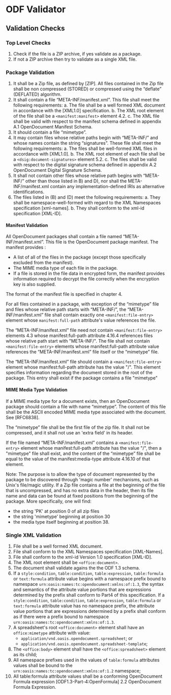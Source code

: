 # ODF Validator

## Validation Checks

### Top Level Checks

1. Check if the file is a ZIP archive, if yes validate as a package.
2. If not a ZIP archive then try to validate as a single XML file.

### Package Validation

1. It shall be a Zip file, as defined by [ZIP]. All files contained in the Zip file shall be non compressed (STORED) or compressed using the “deflate” (DEFLATED) algorithm.
2. It shall contain a file “META-INF/manifest.xml”. This file shall meet the following requirements:
  a. The file shall be a well formed XML document in accordance with the [XML1.0] specification.
  b. The XML root element of the file shall be a `<manifest:manifest>` element 4.2.
  c. The XML file shall be valid with respect to the manifest schema defined in appendix A.1 OpenDocument Manifest Schema.
3. It should contain a file “mimetype”.
4. It may contain files whose relative paths begin with “META-INF/” and whose names contain the string “signatures”. These file shall meet the following requirements:
  a. The files shall be well-formed XML files in accordance with [XML1.0].
  b. The XML root element of each file shall be a `<dsig:document-signatures>` element 5.2.
  c. The files shall be valid with respect to the digital signature schema defined in appendix A.2 OpenDocument Digital Signature Schema.
5. It shall not contain other files whose relative path begins with “META-INF/” other than those listed in B) and D), nor shall the META-INF/manifest.xml contain any implementation-defined IRIs as alternative identifications.  
6. The files listed in (B) and (D) meet the following requirements:
  a. They shall be namespace-well-formed with regard to the XML Namespaces specification [xml-names].
  b. They shall conform to the xml-id specification [XML-ID].

#### Manifest Validation

All OpenDocument packages shall contain a file named “META-INF/manifest.xml”. This file is the OpenDocument package manifest. The manifest provides :

- A list of all of the files in the package (except those specifically excluded from the manifest).
- The MIME media type of each file in the package.
- If a file is stored in the file data in encrypted form, the manifest provides information required to decrypt the file correctly when the encryption key is also supplied.

The format of the manifest file is specified in chapter 4.

For all files contained in a package, with exception of the “mimetype” file and files whose relative path starts with “META-INF/”, the “META-INF/manifest.xml” file shall contain exactly one `<manifest:file-entry>` element whose `manifest:full-path` attribute's value references the file.

The “META-INF/manifest.xml” file need not contain `<manifest:file-entry>` elements 4.3 whose manifest:full-path attribute 4.16.4 references files whose relative path start with "META-INF/". The file shall not contain `<manifest:file-entry>` elements whose manifest:full-path attribute value references the “META-INF/manifest.xml” file itself or the “mimetype” file.

The “META-INF/manifest.xml” file should contain a `<manifest:file-entry>` element whose manifest:full-path attribute has the value "/". This element specifies information regarding the document stored in the root of the package. This entry shall exist if the package contains a file "mimetype"

#### MIME Media Type Validation

If a MIME media type for a document exists, then an OpenDocument package should contain a file with name “mimetype”. The content of this file shall be the ASCII encoded MIME media type associated with the document. See [RFC6838].

The “mimetype” file shall be the first file of the zip file. It shall not be compressed, and it shall not use an 'extra field' in its header.

If the file named “META-INF/manifest.xml” contains a `<manifest:file-entry>` element whose manifest:full-path attribute has the value "/", then a "mimetype" file shall exist, and the content of the “mimetype” file shall be equal to the value of the manifest:media-type attribute 4.16.10 of that element.

Note: The purpose is to allow the type of document represented by the package to be discovered through 'magic number' mechanisms, such as Unix's file/magic utility. If a Zip file contains a file at the beginning of the file that is uncompressed, and has no extra data in the header, then its file name and data can be found at fixed positions from the beginning of the package. More specifically, one will find:

- the string 'PK' at position 0 of all zip files
- the string 'mimetype' beginning at position 30
- the media type itself beginning at position 38.

### Single XML Validation

1. File shall be a well formed XML document.
2. File shall conform to the XML Namespaces specification [XML-Names].
3. File shall conform to the xml-id Version 1.0 specification [XML-ID].
4. The XML root element shall be `<office:document>`.
5. The document shall validate agains the the ODF 1.3 schema.
6. If a `style:condition`, `table:condition`, `table:expression`, `table:formula` or `text:formula` attribute value begins with a namespace prefix bound to namespace  `urn:oasis:names:tc:opendocument:xmlns:of:1.3`, the syntax and semantics of the attribute value portions that are expressions determined by the prefix shall conform to Part4 of this specification. If a `style:condition`, `table:condition`, `table:expression`, `table:formula` or `text:formula` attribute value has no namespace prefix, the attribute value portions that are expressions determined by a prefix shall conform as if there were a prefix bound to namespace `urn:oasis:names:tc:opendocument:xmlns:of:1.3`.
7. A spreadsheet's root `<office:document>` element shall have an `office:mimetype` attribute with value:
   - `application/vnd.oasis.opendocument.spreadsheet`; or
   - `application/vnd.oasis.opendocument.spreadsheet-template`;
8. The `<office:body>` element shall have the `<office:spreadsheet>` element as its child;
9. All namespace prefixes used in the values of `table:formula` attributes values shall be bound to the `urn:oasis:names:tc:opendocument:xmlns:of:1.2` namespace;
10. All table:formula attribute values shall be a conforming OpenDocument Formula expression [ODF1.3-Part-4:OpenFormula] 2.2 OpenDocument Formula Expression.
